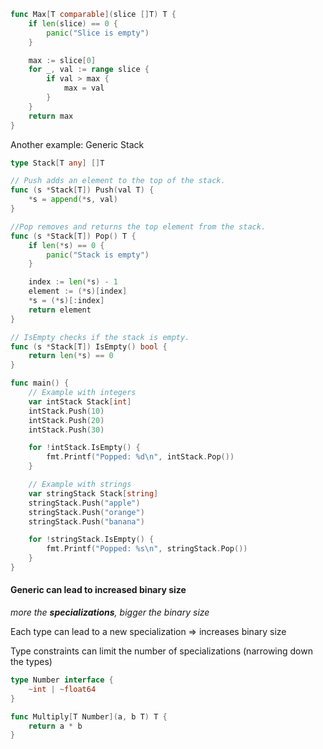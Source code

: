```go
func Max[T comparable](slice []T) T {
	if len(slice) == 0 {
		panic("Slice is empty")
	}

	max := slice[0]
	for _, val := range slice {
		if val > max {
			max = val
		}
	}
	return max
}
```

Another example: Generic Stack
```go
type Stack[T any] []T

// Push adds an element to the top of the stack.
func (s *Stack[T]) Push(val T) {
	*s = append(*s, val)
}

//Pop removes and returns the top element from the stack.
func (s *Stack[T]) Pop() T {
	if len(*s) == 0 {
		panic("Stack is empty")
	}

	index := len(*s) - 1
	element := (*s)[index]
	*s = (*s)[:index]
	return element
}

// IsEmpty checks if the stack is empty.
func (s *Stack[T]) IsEmpty() bool {
	return len(*s) == 0
}

func main() {
	// Example with integers
	var intStack Stack[int]
	intStack.Push(10)
	intStack.Push(20)
	intStack.Push(30)

	for !intStack.IsEmpty() {
		fmt.Printf("Popped: %d\n", intStack.Pop())
	}

	// Example with strings
	var stringStack Stack[string]
	stringStack.Push("apple")
	stringStack.Push("orange")
	stringStack.Push("banana")

	for !stringStack.IsEmpty() {
		fmt.Printf("Popped: %s\n", stringStack.Pop())
	}
}
```


#### Generic can lead to increased binary size
_more the **specializations**, bigger the binary size_

Each type can lead to a new specialization => increases binary size

Type constraints can limit the number of specializations (narrowing down the types)
```go
type Number interface {
    ~int | ~float64
}

func Multiply[T Number](a, b T) T {
    return a * b
}
```